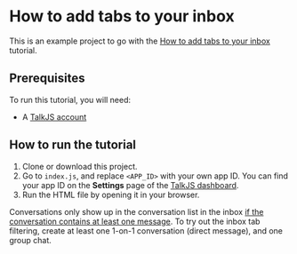 # How to add tabs to your inbox

This is an example project to go with the [How to add tabs to your inbox](https://talkjs.com/resources/how-to-add-tabs-to-your-inbox/) tutorial.

## Prerequisites

To run this tutorial, you will need:

- A [TalkJS account](https://talkjs.com/dashboard/)

## How to run the tutorial

1. Clone or download this project.
2. Go to `index.js`, and replace `<APP_ID>` with your own app ID. You can find your app ID on the **Settings** page of the [TalkJS dashboard](https://talkjs.com/dashboard/).
3. Run the HTML file by opening it in your browser.

Conversations only show up in the conversation list in the inbox [if the conversation contains at least one message](https://talkjs.com/docs/Features/Chat_UI_Modes/The_Inbox/#conversations-in-the-inbox). To try out the inbox tab filtering, create at least one 1-on-1 conversation (direct message), and one group chat.
